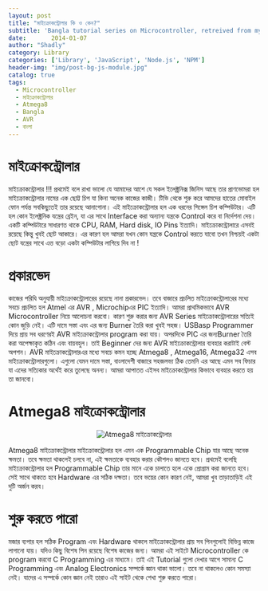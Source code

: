 ```yaml
---
layout: post
title: "মাইক্রোকন্ট্রোলার কি ও কেন?"
subtitle: 'Bangla tutorial series on Microcontroller, retreived from my previous blog d15tech.com. Dated here according to the original published date.'
date:       2014-01-07
author: "Shadly"
category: Library
categories: ['Library', 'JavaScript', 'Node.js', 'NPM']
header-img: "img/post-bg-js-module.jpg"
catalog: true
tags:
  - Microcontroller
  - মাইক্রোকন্ট্রোলার
  - Atmega8
  - Bangla
  - AVR
  - বাংলা
---
```



# মাইক্রোকন্ট্রোলার   
মাইক্রোকন্ট্রোলার !!! প্রথমেই বলে রাখা ভালো যে আমাদের আশে যে সকল ইলেক্ট্রনিক্স জিনিস আছে তার প্রাণভোমরা হল মাইক্রোকন্ট্রোলার নামের এক ছোট্ট চিপ যা কিনা অনেক কাজের কাজী। টিভি থেকে শুরু করে আমদের হাতের মোবাইল ফোন পর্যন্ত সবকিছুতেই তার রয়েছে আনাগোনা। এই মাইক্রোকন্ট্রোলার হল এক ধরনের সিঙ্গেল চিপ কম্পিউটার। এটি হল কোন ইলেক্ট্রনিক যন্ত্রের ব্রেইন, যা এর সাথে Interface করা অন্যান্য যন্ত্রকে Control করে বা নির্দেশনা দেয়। একটি কম্পিউটারে সাধারণত থাকে CPU, RAM, Hard disk, IO Pins ইত্যাদি। মাইক্রোকন্ট্রোলারে এসবই রয়েছে কিন্তু খুবই ছোট আকারে। এর কারণ হল আমরা যখন কোন যন্ত্রকে Control করতে যাবো তখন নিশ্চয়ই একটা ছোট যন্ত্রের সাথে এত্ত বড়ো একটা কম্পিউটার লাগিয়ে দিব না !

# প্রকারভেদ
কাজের পরিধি অনুযায়ী মাইক্রোকন্ট্রোলারের রয়েছে নানা প্রকারভেদ। তবে বাজারে প্রচলিত মাইক্রোকন্ট্রোলারের মধ্যে সবচে প্রচলিত হল Atmel এর AVR , Microchipএর PIC ইত্যাদি। আমরা প্রাথমিকভাবে AVR Microcontroller নিয়ে আলোচনা করবো। কারণ শুরু করার জন্য AVR Series মাইক্রোকন্ট্রোলারের সত্যিই কোন জুড়ি নেই। এটি দামে সস্তা এবং এর জন্য Burner তৈরি করা খুবই সহজ। USBasp Programmer দিয়ে প্রায় সব ধরণেরই AVR মাইক্রোকন্ট্রোলার program করা যায়। অপরদিকে PIC এর জন্যBurner তৈরি করা অপেক্ষাকৃত কঠিন এবং বায়বহুল। তাই Beginner দের জন্য AVR মাইক্রোকন্ট্রোলার ব্যবহার করাটাই বেস্ট অপশন। AVR মাইক্রোকন্ট্রোলারএর মধ্যে সবচে কমন হচ্ছে Atmega8 , Atmega16, Atmega32 এসব মাইক্রোকন্ট্রোলারগুলো। এগুলো যেমন দামে সস্তা, বাংলাদেশী বাজারে সহজলভ্য ঠিক তেমনি এর আছে এমন সব ফিচার যা এদের সত্যিকার অর্থেই করে তুলেছে অনন্য। আমরা আপাতত এইসব মাইক্রোকন্ট্রোলার কিভাবে ব্যবহার করতে হয় তা জানবো।

# Atmega8 মাইক্রোকন্ট্রোলার
<div style="text-align:center"><img src ="https://web.archive.org/web/20150807205611if_/http://d15tech.com/wp-content/uploads/2015/01/mega8.jpg" alt ="Atmega8 মাইক্রোকন্ট্রোলার"/></div>

Atmega8 মাইক্রোকন্ট্রোলার
মাইক্রোকন্ট্রোলার হল এমন এক Programmable Chip যার আছে অনেক ক্ষমতা। তবে ক্ষমতা থাকলেই চলবে না, এই ক্ষমতাকে ব্যবহার করার কৌশলও জানতে হবে। প্রথমেই বলেছি মাইক্রোকন্ট্রোলার হল Programmable Chip তার মানে একে চালাতে হলে একে প্রোগ্রাম করা জানতে হবে। সেই সাথে থাকতে হবে Hardware এর সঠিক দক্ষতা। তবে ভয়ের কোন কারণ নেই, আমরা খুব তাড়াতাড়িই এই দুটি অর্জন করব।

# শুরু করতে পারো
মজার ব্যপার হল সঠিক Program এবং Hardware থাকলে মাইক্রোকন্ট্রোলার প্রায় সব পিনগুলোই বিভিন্ন কাজে লাগানো যায়। যদিও কিছু বিশেষ পিন রয়েছে বিশেষ কাজের জন্য। আমরা এই সাইটে Microcontroller কে program করবো C Programming এর মাধ্যমে। তাই এই Tutorial গুলো দেখার আগে সামান্য C Programming এবং Analog Electronics সম্পর্কে জ্ঞান থাকা ভালো। তবে না থাকলেও কোন সমস্যা নেই। যাদের এ সম্পর্কে কোন জ্ঞান নেই তারাও এই সাইট থেকে শেখা শুরু করতে পারো।